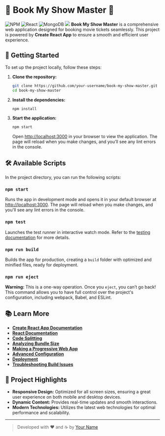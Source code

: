 # 🎥 Book My Show Master 🍿

![NPM](https://img.shields.io/badge/NPM-%23CB3837.svg?style=for-the-badge&logo=npm&logoColor=white)
![React](https://img.shields.io/badge/react-%2320232a.svg?style=for-the-badge&logo=react&logoColor=%2361DAFB)
![MongoDB](https://img.shields.io/badge/MongoDB-%234ea94b.svg?style=for-the-badge&logo=mongodb&logoColor=white)
<img src="https://img.shields.io/badge/-BookMyShow-C4242B?style=flat&logo=bookmyshow&logoColor=white"/>
**Book My Show Master** is a comprehensive web application designed for booking movie tickets seamlessly. This project is powered by **Create React App** to ensure a smooth and efficient user experience.

## 🚀 Getting Started

To set up the project locally, follow these steps:

1. **Clone the repository:**
    ```bash
    git clone https://github.com/your-username/book-my-show-master.git
    cd book-my-show-master
    ```

2. **Install the dependencies:**
    ```bash
    npm install
    ```

3. **Start the application:**
    ```bash
    npm start
    ```
    Open [http://localhost:3000](http://localhost:3000) in your browser to view the application. The page will reload when you make changes, and you’ll see any lint errors in the console.

## 🛠️ Available Scripts

In the project directory, you can run the following scripts:

### `npm start`

Runs the app in development mode and opens it in your default browser at [http://localhost:3000](http://localhost:3000). The page will reload when you make changes, and you'll see any lint errors in the console.

### `npm test`

Launches the test runner in interactive watch mode. Refer to the [testing documentation](https://facebook.github.io/create-react-app/docs/running-tests) for more details.

### `npm run build`

Builds the app for production, creating a `build` folder with optimized and minified files, ready for deployment.

### `npm run eject`

**Warning:** This is a one-way operation. Once you `eject`, you can’t go back! This command allows you to have full control over the project's configuration, including webpack, Babel, and ESLint.

## 📚 Learn More

- **[Create React App Documentation](https://facebook.github.io/create-react-app/docs/getting-started)**
- **[React Documentation](https://reactjs.org/)**
- **[Code Splitting](https://facebook.github.io/create-react-app/docs/code-splitting)**
- **[Analyzing Bundle Size](https://facebook.github.io/create-react-app/docs/analyzing-the-bundle-size)**
- **[Making a Progressive Web App](https://facebook.github.io/create-react-app/docs/making-a-progressive-web-app)**
- **[Advanced Configuration](https://facebook.github.io/create-react-app/docs/advanced-configuration)**
- **[Deployment](https://facebook.github.io/create-react-app/docs/deployment)**
- **[Troubleshooting Build Issues](https://facebook.github.io/create-react-app/docs/troubleshooting#npm-run-build-fails-to-minify)**

## 🎨 Project Highlights

- **Responsive Design:** Optimized for all screen sizes, ensuring a great user experience on both mobile and desktop devices.
- **Dynamic Content:** Provides real-time updates and smooth interactions.
- **Modern Technologies:** Utilizes the latest web technologies for optimal performance and scalability.


---

> Developed with ❤️ and ☕ by [Your Name](https://github.com/rishab1wnl)
